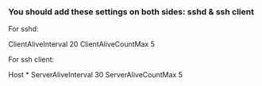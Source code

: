 ### You should add these settings on both sides: sshd & ssh client

For sshd:

ClientAliveInterval 20
ClientAliveCountMax 5

For ssh client:

Host *
  ServerAliveInterval 30
  ServerAliveCountMax 5